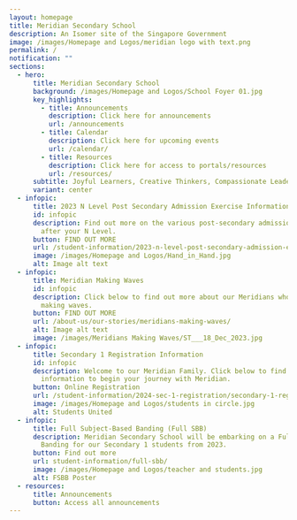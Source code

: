 ```yaml
---
layout: homepage
title: Meridian Secondary School
description: An Isomer site of the Singapore Government
image: /images/Homepage and Logos/meridian logo with text.png
permalink: /
notification: ""
sections:
  - hero:
      title: Meridian Secondary School
      background: /images/Homepage and Logos/School Foyer 01.jpg
      key_highlights:
        - title: Announcements
          description: Click here for announcements
          url: /announcements
        - title: Calendar
          description: Click here for upcoming events
          url: /calendar/
        - title: Resources
          description: Click here for access to portals/resources
          url: /resources/
      subtitle: Joyful Learners, Creative Thinkers, Compassionate Leaders
      variant: center
  - infopic:
      title: 2023 N Level Post Secondary Admission Exercise Information
      id: infopic
      description: Find out more on the various post-secondary admission exercise
        after your N Level.
      button: FIND OUT MORE
      url: /student-information/2023-n-level-post-secondary-admission-exercises-and-key-information/
      image: /images/Homepage and Logos/Hand_in_Hand.jpg
      alt: Image alt text
  - infopic:
      title: Meridian Making Waves
      id: infopic
      description: Click below to find out more about our Meridians who have been
        making waves.
      button: FIND OUT MORE
      url: /about-us/our-stories/meridians-making-waves/
      alt: Image alt text
      image: /images/Meridians Making Waves/ST___18_Dec_2023.jpg
  - infopic:
      title: Secondary 1 Registration Information
      id: infopic
      description: Welcome to our Meridian Family. Click below to find relevant
        information to begin your journey with Meridian.
      button: Online Registration
      url: /student-information/2024-sec-1-registration/secondary-1-registration/
      image: /images/Homepage and Logos/students in circle.jpg
      alt: Students United
  - infopic:
      title: Full Subject-Based Banding (Full SBB)
      description: Meridian Secondary School will be embarking on a Full Subject-Based
        Banding for our Secondary 1 students from 2023.
      button: Find out more
      url: student-information/full-sbb/
      image: /images/Homepage and Logos/teacher and students.jpg
      alt: FSBB Poster
  - resources:
      title: Announcements
      button: Access all announcements
---
```

